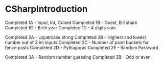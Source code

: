 # CSharpIntroduction

Completed 1A - Input, Int, Cubed
Completed 1B - Guest, Bill share
Completed 1C - Birth year
Completed 1D - 4 digits sum

Completed 2A - Uppercase string
Completed 2B - Highest and lowest number out of 3 int inputs
Completed 2C - Number of paint buckets for fence posts
Completed 2D - Pythagoras
Completed 2E - Random Password

Completed 3A - Random number guessing
Completed 3B - Odd or even
